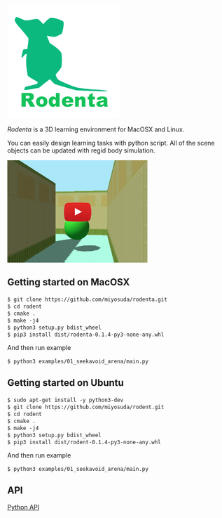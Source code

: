 ![rodenta_logo](./doc/image/rodenta_logo.png)

*Rodenta* is a 3D learning environment for MacOSX and Linux.

You can easily design learning tasks with python script. All of the scene objects can be updated with regid body simulation.

[![preview](./doc/image/preview.png)](https://youtu.be/6thMDZlAzkk)

## Getting started on MacOSX

    $ git clone https://github.com/miyosuda/rodenta.git
    $ cd rodent
    $ cmake .
    $ make -j4
    $ python3 setup.py bdist_wheel
    $ pip3 install dist/rodenta-0.1.4-py3-none-any.whl

And then run example

    $ python3 examples/01_seekavoid_arena/main.py


## Getting started on Ubuntu

    $ sudo apt-get install -y python3-dev
    $ git clone https://github.com/miyosuda/rodent.git
    $ cd rodent
    $ cmake .
    $ make -j4
    $ python3 setup.py bdist_wheel
    $ pip3 install dist/rodent-0.1.4-py3-none-any.whl

And then run example

    $ python3 examples/01_seekavoid_arena/main.py


## API

[Python API](doc/python_api.md)

